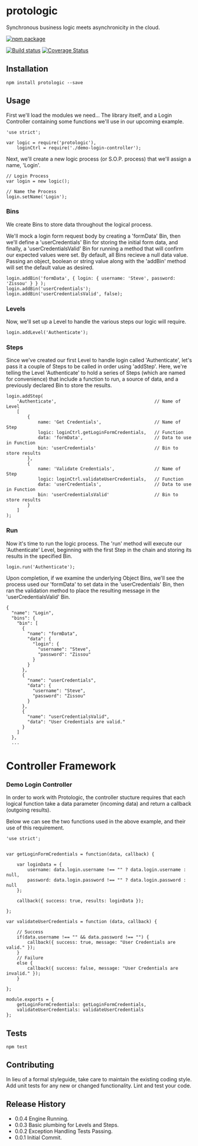 # protologic
Synchronous business logic meets asynchronicity in the cloud.

[![npm package](https://nodei.co/npm/protologic.png?downloads=true&downloadRank=true&stars=true)](https://nodei.co/npm/protologic/)

[![Build status](https://img.shields.io/travis/protologicorp/protologic.svg?style=flat-square)](https://travis-ci.org/protologicorp/protologic)
[![Coverage Status](https://coveralls.io/repos/protologicorp/protologic/badge.svg?branch=master)](https://coveralls.io/r/protologicorp/protologic?branch=master)

## Installation

    npm install protologic --save

## Usage

First we'll load the modules we need... The library itself, and a Login Controller containing
some functions we'll use in our upcoming example.


    'use strict';

    var logic = require('protologic'),
        loginCtrl = require('./demo-login-controller');


Next, we'll create a new logic process (or S.O.P. process) that we'll assign a name, 'Login'.


    // Login Process
    var login = new logic();

    // Name the Process
    login.setName('Login');


### Bins

We create Bins to store data throughout the logical process.

We'll mock a login form request body by creating a 'formData' Bin, then we'll define a 'userCredentials' Bin
for storing the initial form data, and finally, a 'userCredentialsValid' Bin for running a method that will
confirm our expected values were set. By default, all Bins recieve a null data value. Passing an object, boolean
or string value along with the 'addBin' method will set the default value as desired.

    login.addBin('formData', { login: { username: 'Steve', password: 'Zissou' } } );
    login.addBin('userCredentials');
    login.addBin('userCredentialsValid', false);


### Levels

Now, we'll set up a Level to handle the various steps our logic will require.


    login.addLevel('Authenticate');


### Steps

Since we've created our first Level to handle login called 'Authenticate', let's pass it a couple of
Steps to be called in order using 'addStep'.  Here, we're telling the Level 'Authenticate' to hold a series of
Steps (which are named for convenience) that include a function to run, a source of data, and a previously
declared Bin to store the results.

    login.addStep(
        'Authenticate',                                     // Name of Level
        [
            {
                name: 'Get Credentials',                    // Name of Step
                logic: loginCtrl.getLoginFormCredentials,   // Function
                data: 'formData',                           // Data to use in Function
                bin: 'userCredentials'                      // Bin to store results
            },
            {
                name: 'Validate Credentials',               // Name of Step
                logic: loginCtrl.validateUserCredentials,   // Function
                data: 'userCredentials',                    // Data to use in Function
                bin: 'userCredentialsValid'                 // Bin to store results
            }
        ]
    );


### Run

Now it's time to run the logic process.  The 'run' method will execute our 'Authenticate' Level, beginning with the
first Step in the chain and storing its results in the specified Bin.


    login.run('Authenticate');

Upon completion, if we examine the underlying Object Bins, we'll see the process used our 'formData' to set data in
the 'userCredentials' Bin, then ran the validation method to place the resulting message in the 'userCredentialsValid'
Bin.

    {
      "name": "Login",
      "bins": {
        "bin": [
          {
            "name": "formData",
            "data": {
              "login": {
                "username": "Steve",
                "password": "Zissou"
              }
            }
          },
          {
            "name": "userCredentials",
            "data": {
              "username": "Steve",
              "password": "Zissou"
            }
          },
          {
            "name": "userCredentialsValid",
            "data": "User Credentials are valid."
          }
        ]
      },
      ...


# Controller Framework

### Demo Login Controller

In order to work with Protologic, the controller stucture requires that each logical function
take a data parameter (incoming data) and return a callback (outgoing results).

Below we can see the two functions used in the above example, and their use of this requirement.

    'use strict';


    var getLoginFormCredentials = function(data, callback) {

        var loginData = {
            username: data.login.username !== "" ? data.login.username : null,
            password: data.login.password !== "" ? data.login.password : null
        };

        callback({ success: true, results: loginData });

    };

    var validateUserCredentials = function (data, callback) {

        // Success
        if(data.username !== "" && data.password !== "") {
            callback({ success: true, message: "User Credentials are valid." });
        }
        // Failure
        else {
            callback({ success: false, message: "User Credentials are invalid." });
        }

    };

    module.exports = {
        getLoginFormCredentials: getLoginFormCredentials,
        validateUserCredentials: validateUserCredentials
    };




## Tests

    npm test

## Contributing

In lieu of a formal styleguide, take care to maintain the existing coding style.
Add unit tests for any new or changed functionality. Lint and test your code.

## Release History

* 0.0.4 Engine Running.
* 0.0.3 Basic plumbing for Levels and Steps.
* 0.0.2 Exception Handling Tests Passing.
* 0.0.1 Initial Commit.